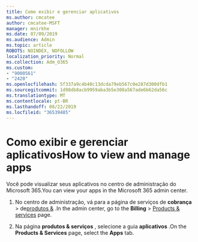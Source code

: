 ```yaml
---
title: Como exibir e gerenciar aplicativos
ms.author: cmcatee
author: cmcatee-MSFT
manager: mnirkhe
ms.date: 07/09/2019
ms.audience: Admin
ms.topic: article
ROBOTS: NOINDEX, NOFOLLOW
localization_priority: Normal
ms.collection: Adm_O365
ms.custom:
- "9000561"
- "2420"
ms.openlocfilehash: 5f337a9c4b40c13dcda79eb567c0e287d300dfb1
ms.sourcegitcommit: 1d98db8acb9959aba3b5e308a567ade6b62da56c
ms.translationtype: MT
ms.contentlocale: pt-BR
ms.lasthandoff: 08/22/2019
ms.locfileid: "36539485"
---
```

# <a name="how-to-view-and-manage-apps"></a><span data-ttu-id="af9e6-102">Como exibir e gerenciar aplicativos</span><span class="sxs-lookup"><span data-stu-id="af9e6-102">How to view and manage apps</span></span>

<span data-ttu-id="af9e6-103">Você pode visualizar seus aplicativos no centro de administração do Microsoft 365.</span><span class="sxs-lookup"><span data-stu-id="af9e6-103">You can view your apps in the Microsoft 365 admin center.</span></span> 

1. <span data-ttu-id="af9e6-104">No centro de administração, vá para a página de serviços de **cobrança** > de[produtos &](https://go.microsoft.com/fwlink/p/?linkid=842054) .</span><span class="sxs-lookup"><span data-stu-id="af9e6-104">In the admin center, go to the **Billing** > [Products & services](https://go.microsoft.com/fwlink/p/?linkid=842054) page.</span></span>

2. <span data-ttu-id="af9e6-105">Na página **produtos & serviços** , selecione a guia **aplicativos** .</span><span class="sxs-lookup"><span data-stu-id="af9e6-105">On the **Products & Services** page, select the **Apps** tab.</span></span>